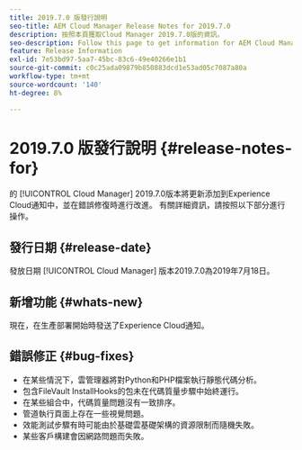 ```yaml
---
title: 2019.7.0 版發行說明
seo-title: AEM Cloud Manager Release Notes for 2019.7.0
description: 按照本頁獲取Cloud Manager 2019.7.0版的資訊。
seo-description: Follow this page to get information for AEM Cloud Manager Release 2019.7.0.
feature: Release Information
exl-id: 7e53bd97-5aa7-45bc-83c6-49e40266e1b1
source-git-commit: c0c25ada09879b850883dcd1e53ad05c7087a80a
workflow-type: tm+mt
source-wordcount: '140'
ht-degree: 8%

---
```


# 2019.7.0 版發行說明 {#release-notes-for}

的 [!UICONTROL Cloud Manager] 2019.7.0版本將更新添加到Experience Cloud通知中，並在錯誤修復時進行改進。 有關詳細資訊，請按照以下部分進行操作。

## 發行日期 {#release-date}

發放日期 [!UICONTROL Cloud Manager] 版本2019.7.0為2019年7月18日。

## 新增功能 {#whats-new}

現在，在生產部署開始時發送了Experience Cloud通知。

## 錯誤修正 {#bug-fixes}

* 在某些情況下，雲管理器將對Python和PHP檔案執行靜態代碼分析。
* 包含FileVault InstallHooks的包未在代碼質量步驟中始終運行。
* 在某些組合中，代碼質量問題沒有一致排序。
* 管道執行頁面上存在一些視覺問題。
* 效能測試步驟有時可能由於基礎雲基礎架構的資源限制而隨機失敗。
* 某些客戶構建會因網路問題而失敗。
